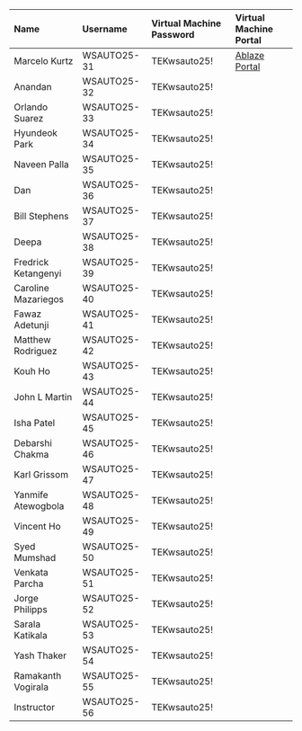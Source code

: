 | Name                     | Username     | Virtual Machine Password | Virtual Machine Portal |
|:-------------------------|:-------------|:-------------------------|:-----------------------|
| Marcelo Kurtz            | WSAUTO25-31  | TEKwsauto25!             | [Ablaze Portal](https://my.ablazedesktop.com) |
| Anandan                  | WSAUTO25-32  | TEKwsauto25!             |                        |
| Orlando Suarez           | WSAUTO25-33  | TEKwsauto25!             |                        |
| Hyundeok Park            | WSAUTO25-34  | TEKwsauto25!             |                        |
| Naveen Palla             | WSAUTO25-35  | TEKwsauto25!             |                        |
| Dan                      | WSAUTO25-36  | TEKwsauto25!             |                        |
| Bill Stephens            | WSAUTO25-37  | TEKwsauto25!             |                        |
| Deepa                    | WSAUTO25-38  | TEKwsauto25!             |                        |
| Fredrick Ketangenyi      | WSAUTO25-39  | TEKwsauto25!             |                        |
| Caroline Mazariegos      | WSAUTO25-40  | TEKwsauto25!             |                        |
| Fawaz Adetunji           | WSAUTO25-41  | TEKwsauto25!             |                        |
| Matthew Rodriguez        | WSAUTO25-42  | TEKwsauto25!             |                        |
| Kouh Ho                  | WSAUTO25-43  | TEKwsauto25!             |                        |
| John L Martin            | WSAUTO25-44  | TEKwsauto25!             |                        |
| Isha Patel               | WSAUTO25-45  | TEKwsauto25!             |                        |
| Debarshi Chakma          | WSAUTO25-46  | TEKwsauto25!             |                        |
| Karl Grissom             | WSAUTO25-47  | TEKwsauto25!             |                        |
| Yanmife Atewogbola       | WSAUTO25-48  | TEKwsauto25!             |                        |
| Vincent Ho               | WSAUTO25-49  | TEKwsauto25!             |                        |
| Syed Mumshad             | WSAUTO25-50  | TEKwsauto25!             |                        |
| Venkata Parcha           | WSAUTO25-51  | TEKwsauto25!             |                        |
| Jorge Philipps           | WSAUTO25-52  | TEKwsauto25!             |                        |
| Sarala Katikala          | WSAUTO25-53  | TEKwsauto25!             |                        |
| Yash Thaker              | WSAUTO25-54  | TEKwsauto25!             |                        |
| Ramakanth Vogirala       | WSAUTO25-55  | TEKwsauto25!             |                        |
| Instructor               | WSAUTO25-56  | TEKwsauto25!             |                        |
